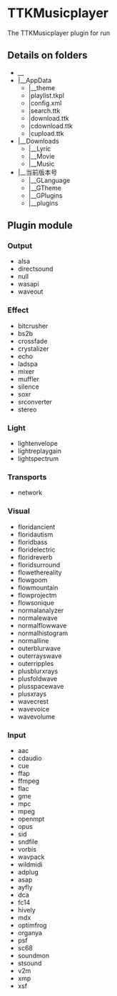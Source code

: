 # TTKMusicplayer
The TTKMusicplayer plugin for run

## Details on folders

* __
* |__AppData
  * |__theme
  * |playlist.tkpl
  * |config.xml
  * |search.ttk
  * |download.ttk
  * |cdownload.ttk
  * |cupload.ttk
* |__Downloads
  * |__Lyric
  * |__Movie
  * |__Music
* |__当前版本号
  * |__GLanguage
  * |__GTheme
  * |__GPlugins
  * |__plugins

## Plugin module
### Output
 * alsa
 * directsound
 * null
 * wasapi
 * waveout
### Effect
 * bitcrusher
 * bs2b
 * crossfade
 * crystalizer
 * echo
 * ladspa
 * mixer
 * muffler
 * silence
 * soxr
 * srconverter
 * stereo
### Light
 * lightenvelope
 * lightreplaygain
 * lightspectrum
### Transports
 * network
### Visual
 * floridancient
 * floridautism
 * floridbass
 * floridelectric
 * floridreverb
 * floridsurround
 * flowethereality
 * flowgoom
 * flowmountain
 * flowprojectm
 * flowsonique
 * normalanalyzer
 * normalewave
 * normalflowwave
 * normalhistogram
 * normalline
 * outerblurwave
 * outerrayswave
 * outerripples
 * plusblurxrays
 * plusfoldwave
 * plusspacewave
 * plusxrays
 * wavecrest
 * wavevoice
 * wavevolume
### Input
 * aac
 * cdaudio
 * cue
 * ffap
 * ffmpeg
 * flac
 * gme
 * mpc
 * mpeg
 * openmpt
 * opus
 * sid
 * sndfile
 * vorbis
 * wavpack
 * wildmidi
 * adplug
 * asap
 * ayfly
 * dca
 * fc14
 * hively
 * mdx
 * optimfrog
 * organya
 * psf
 * sc68
 * soundmon
 * stsound
 * v2m
 * xmp
 * xsf
